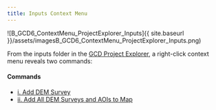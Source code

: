 ```yaml
---
title: Inputs Context Menu
---
```


![B_GCD6_ContextMenu_ProjectExplorer_Inputs]{{ site.baseurl }}/assets/imagesB_GCD6_ContextMenu_ProjectExplorer_Inputs.png)

From the inputs folder in the [GCD Project Explorer](http://gcd6help.joewheaton.org/gcd-command-reference/gcd-project-explorer), a right-click context menu reveals two commands:

#### Commands

- [i. Add DEM Survey](http://gcd6help.joewheaton.org/gcd-command-reference/gcd-project-explorer/b-inputs-context-menu/i-add-dem-survey)
- [ii. Add All DEM Surveys and AOIs to Map](http://gcd6help.joewheaton.org/gcd-command-reference/gcd-project-explorer/b-inputs-context-menu/ii-add-all-dem-surveys-and-aois-to-map)

